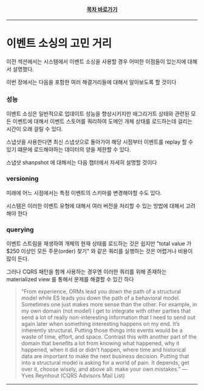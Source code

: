 <div align="center">

#### [목차 바로가기](https://github.com/dhslrl321/cqrs-journey-guide-korean/blob/master/Table%20of%20Contents.md)

</div>

---

# 이벤트 소싱의 고민 거리

이전 섹션에서는 시스템에서 이벤트 소싱을 사용할 경우 어떠한 이점들이 있는지에 대해서 설명했다.

이번 장에서는 다음을 포함한 여러 해결거리들에 대해서 알아보도록 할 것이다

### 성능

이벤트 소싱은 일반적으로 업데이트 성능을 향상시키지만 애그리거트 상태와 관련된 모든 이벤트에 대해서 이벤트 스토어를 쿼리하여 도메인 개체 상태를 로드하는데 걸리는 시간이 오래 걸릴 수 있다.

스냅샷을 사용한다면 최신 스냅샷으로 돌아가야 해당 시점부터 이벤트를 replay 할 수 있기 떄문에 로드해야하는 데이터의 양을 제한할 수 있다.

스냅샷 shanpshot 에 대해서는 다음 챕터에서 자세히 설명할 것이다

### versioning

미래에 어느 시점에서는 특정 이벤트의 스키마를 변경해야할 수도 있다.

시스템은 이러한 이벤트 유형에 대해서 여러 버전을 처리할 수 있는 방법에 대해서 고려해야 한다

### querying

이벤트 스트림을 재생하여 개체의 현재 상태를 로드하는 것은 쉽지만 "total value 가 $250 이상인 모든 주문(order) 찾기" 와 같은 쿼리를 실행하는 것은 어렵거나 비용이 많이 든다.

그러나 CQRS 패턴을 함께 사용하는 경우엔 이러한 쿼리를 위해 존재하는 materialized view 를 통해서 문제를 해결할 수 있긴 하다

> “From experience, ORMs lead you down the path of a structural model while ES leads you down the path of a behavioral model. Sometimes one just makes more sense than the other. For example, in my own domain (not model) I get to integrate with other parties that send a lot of really non-interesting information that I need to send out again later when something interesting happens on my end. It’s inherently structural. Putting those things into events would be a waste of time, effort, and space. Contrast this with another part of the domain that benefits a lot from knowing what happened, why it happened, when it did or didn’t happen, where time and historical data are important to make the next business decision. Putting that into a structural model is asking for a world of pain. It depends, get over it, choose wisely, and above all: make your own mistakes.” —Yves Reynhout (CQRS Advisors Mail List)

---
